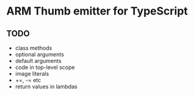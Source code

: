 # ARM Thumb emitter for TypeScript

## TODO

* class methods
* optional arguments
* default arguments
* code in top-level scope
* image literals
* +=, -= etc
* return values in lambdas
